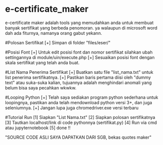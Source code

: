 # e-certificate_maker

e-certificate maker adalah tools yang memudahkan anda untuk membuat banyak sertifikat yang berbeda penomoran.
ya walaupun di microsoft word dah ada fiturnya, namanya orang gabut yekann.

#Polosan Sertifikat
[+] Simpan di folder "files/eser/"

#Posisi Font
[+] Untuk edit posisi font dan nomor sertifikat silahkan ubah settingannya di module/uin/execute.php
[+] Sesuaikan posisi font dengan skala sertifikat yang telah anda buat.

#List Nama Penerima Sertifikat
[+] Buatkan satu file "list_nama.txt" untuk list penerima sertifikatnya.
[+] Pastikan baris pertama diisi oleh "dummy text" atau suka-suka kalian, tujuannya adalah menghindari anomali yang belum bisa saya pecahkan wkwkw.

#Looping Python
[+] Telah saya sediakan program python sederhana untuk loopingnya, pastikan anda telah mendownload python versi 3+, dan juga seleniumnya.
[+] Jangan lupa juga chromedriver.exe versi terbaru

#Tutorial Run
[1] Siapkan "List Nama.txt"
[2] Siapkan polosan sertifikatnya
[3] Tautkan localhost/link di code pythonnya (sertifikat.py)
[4] Run via cmd atau jupyternotebook
[5] done !!


"SOURCE CODE ASLI SAYA DAPATKAN DARI SGB, bekas quotes maker"

